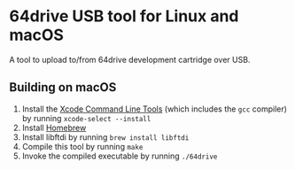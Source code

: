 # 64drive USB tool for Linux and macOS

A tool to upload to/from 64drive development cartridge over USB.

## Building on macOS

1. Install the [Xcode Command Line Tools](https://developer.apple.com/download/more/) (which includes the `gcc` compiler) by running `xcode-select --install`
1. Install [Homebrew](https://brew.sh)
1. Install libftdi by running `brew install libftdi`
1. Compile this tool by running `make`
1. Invoke the compiled executable by running `./64drive`
